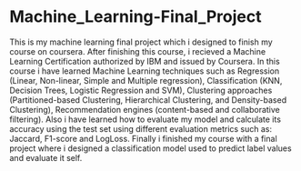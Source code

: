 # Machine_Learning-Final_Project
This is my machine learning final project which i designed to finish my course on coursera.
After finishing this course, i recieved a Machine Learning Certification authorized by IBM and issued by Coursera.
In this course i have learned Machine Learning techniques such as Regression (Linear, Non-linear, Simple and Multiple regression), Classification (KNN, Decision Trees, Logistic Regression and SVM), Clustering approaches (Partitioned-based Clustering, Hierarchical Clustering, and Density-based Clustering), Recommendation engines (content-based and collaborative filtering).
Also i have learned how to evaluate my model and calculate its accuracy using the test set using different evaluation metrics such as: Jaccard, F1-score and LogLoss.
Finally i finished my course with a final project where i designed a classification model used to predict label values and evaluate it self.
